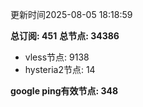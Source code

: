 更新时间2025-08-05 18:18:59

**总订阅: 451**
**总节点: 34386**
- vless节点: 9138
- hysteria2节点: 14

**google ping有效节点: 348**
